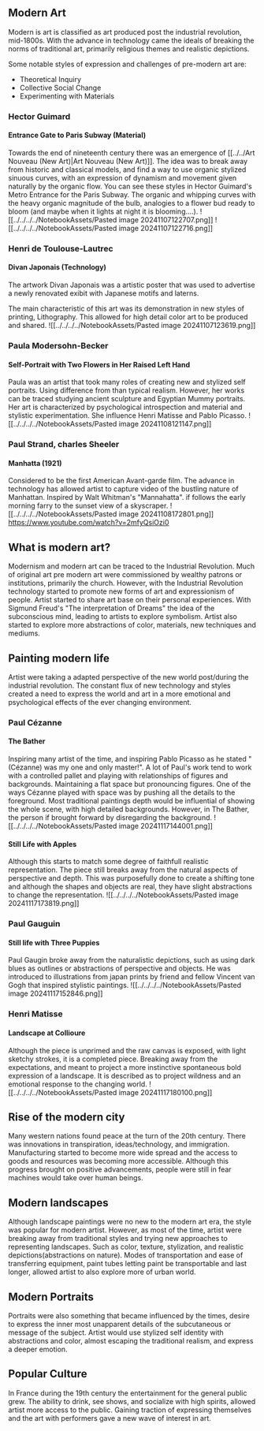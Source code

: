 ## Modern Art
Modern is art is classified as art produced post the industrial revolution, mid-1800s. With the advance in technology came the ideals of breaking the norms of traditional art, primarily religious themes and realistic depictions. 

Some notable styles of expression and challenges of pre-modern art are:
* Theoretical Inquiry
* Collective Social Change
* Experimenting with Materials
### Hector Guimard
#### Entrance Gate to Paris Subway (Material)
Towards the end of nineteenth century there was an emergence of [[../../Art Nouveau (New Art)|Art Nouveau (New Art)]]. The idea was to break away from historic and classical models, and find a way to use organic stylized sinuous curves, with an expression of dynamism and movement given naturally by the organic flow. You can see these styles in Hector Guimard's Metro Entrance for the Paris Subway. The organic and whipping curves with the heavy organic magnitude of the bulb, analogies to a flower bud ready to bloom (and maybe when it lights at night it is blooming....). 
![[../../../../NotebookAssets/Pasted image 20241107122707.png]]
![[../../../../NotebookAssets/Pasted image 20241107122716.png]]

### Henri de Toulouse-Lautrec
#### Divan Japonais (Technology)
The artwork Divan Japonais was a artistic poster that was used to advertise a newly renovated exibit with Japanese motifs and laterns.

The main characteristic of this art was its demonstration in new styles of printing, Lithography. This allowed for high detail color art to be produced and shared.
![[../../../../NotebookAssets/Pasted image 20241107123619.png]]

### Paula Modersohn-Becker
#### Self-Portrait with Two Flowers in Her Raised Left Hand
Paula was an artist that took many roles of creating new and stylized self portraits. Using difference from than typical realism. However, her works can be traced studying ancient sculpture and Egyptian Mummy portraits. Her art is characterized by psychological introspection and material and stylistic experimentation. She influence Henri Matisse and Pablo Picasso.
![[../../../../NotebookAssets/Pasted image 20241108121147.png]]
### Paul Strand, charles Sheeler
#### Manhatta (1921)

Considered to be the first American Avant-garde film. The advance in technology has allowed artist to capture video of the bustling nature of Manhattan. Inspired by Walt Whitman's "Mannahatta". if follows the early morning farry to the sunset view of a skyscraper. 
![[../../../../NotebookAssets/Pasted image 20241108172801.png]]
https://www.youtube.com/watch?v=2mfyQsiOzi0

## What is modern art?
Modernism and modern art can be traced to the Industrial Revolution. Much of original art pre modern art were commissioned by wealthy patrons or institutions, primarily the church. However, with the Industrial Revolution technology started to promote new forms of art and expressionism of people. Artist started to share art base on their personal experiences. With Sigmund Freud's "The interpretation of Dreams" the idea of the subconscious mind, leading to artists to explore symbolism. Artist also started to explore more abstractions of color, materials, new techniques and mediums.

## Painting modern life
Artist were taking a adapted perspective of the new world post/during the industrial revolution. The constant flux of new technology and styles created a need to express the world and art in a more emotional and psychological effects of the ever changing environment. 

### Paul Cézanne
#### The Bather
Inspiring many artist of the time, and inspiring Pablo Picasso as he stated "(Cézanne) was my one and only master!". A lot of Paul's work tend to work with a controlled pallet and playing with relationships of figures and backgrounds. Maintaining a flat space but pronouncing figures. One of the ways Cézanne played with space was by pushing all the details to the foreground. Most traditional paintings depth would be influential of showing the whole scene, with high detailed backgrounds. However, in The Bather, the person if brought forward by disregarding the background.
![[../../../../NotebookAssets/Pasted image 20241117144001.png]]
#### Still Life with Apples
Although this starts to match some degree of faithfull realistic representation. The piece still breaks away from the natural aspects of perspective and depth. This was purposefully done to create a shifting tone and although the shapes and objects are real, they have slight abstractions to change the representation. 
![[../../../../NotebookAssets/Pasted image 20241117173819.png]]
### Paul Gauguin
#### Still life with Three Puppies
Paul Gaugin broke away from the naturalistic depictions, such as using dark blues as outlines or abstractions of perspective and objects. He was introduced to illustrations from japan prints by friend and fellow Vincent van Gogh that inspired stylistic paintings.
![[../../../../NotebookAssets/Pasted image 20241117152846.png]]
### Henri Matisse
#### Landscape at Collioure
Although the piece is unprimed and the raw canvas is exposed, with light sketchy strokes, it is a completed piece. Breaking away from the expectations, and meant to project a more instinctive spontaneous bold expression of a landscape. It is described as to project wildness and an emotional response to the changing world.
![[../../../../NotebookAssets/Pasted image 20241117180100.png]]

## Rise of the modern city
Many western nations found peace at the turn of the 20th century. There was innovations in transpiration, ideas/technology, and immigration. Manufacturing started to become more wide spread and the access to goods and resources was becoming more accessible. Although this progress brought on positive advancements, people were still in fear machines would take over human beings. 
## Modern landscapes
Although landscape paintings were no new to the modern art era, the style was popular for modern artist. However, as most of the time, artist were breaking away from traditional styles and trying new approaches to representing landscapes. Such as color, texture, stylization, and realistic depictions(abstractions on nature). Modes of transportation and ease of transferring equipment, paint tubes letting paint be transportable and last longer, allowed artist to also explore more of urban world. 
## Modern Portraits
Portraits were also something that became influenced by the times, desire to express the inner most unapparent details of the subcutaneous or message of the subject. Artist would use stylized self identity with abstractions and color, almost escaping the traditional realism, and express a deeper emotion. 
## Popular Culture
In France during the 19th century the entertainment for the general public grew. The ability to drink, see shows, and socialize with high spirits, allowed artist more access to the public. Gaining traction of expressing themselves and the art with performers gave a new wave of interest in art.